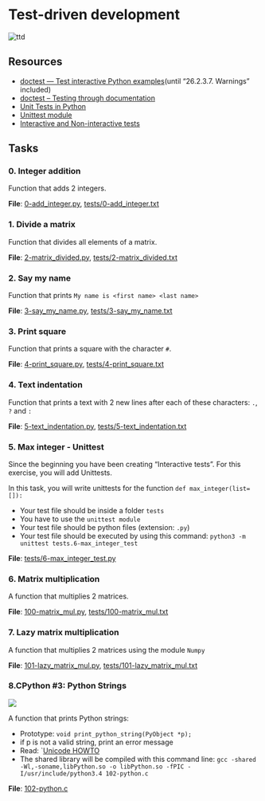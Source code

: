 # Test-driven development
![ttd](https://s3.amazonaws.com/intranet-projects-files/holbertonschool-higher-level_programming+/246/giphy-4.gif)

## Resources
* [doctest — Test interactive Python examples](https://docs.python.org/3.4/library/doctest.html)(until “26.2.3.7. Warnings” included)
* [doctest – Testing through documentation](https://pymotw.com/3/doctest/)
* [Unit Tests in Python](https://www.youtube.com/watch?v=1Lfv5tUGsn8)
* [Unittest module](https://www.youtube.com/watch?v=6tNS--WetLI)
* [Interactive and Non-interactive tests](https://mattermost.com/blog/testing-python-understanding-doctest-and-unittest/)

## Tasks
### 0. Integer addition
Function that adds 2 integers.

**File**: [0-add_integer.py](./0-add_integer.py), [tests/0-add_integer.txt](./tests/0-add_integer.txt)

### 1. Divide a matrix
Function that divides all elements of a matrix.

**File**: [2-matrix_divided.py](./2-matrix_divided.py), [tests/2-matrix_divided.txt](./tests/2-matrix_divided.txt)

### 2. Say my name
Function that prints `My name is <first name> <last name>`

**File**: [3-say_my_name.py](./3-say_my_name.py), [tests/3-say_my_name.txt](./tests/3-say_my_name.txt)

### 3. Print square
Function that prints a square with the character `#`.

**File**: [4-print_square.py](./4-print_square.py), [tests/4-print_square.txt](./tests/4-print_square.txt)

### 4. Text indentation
Function that prints a text with 2 new lines after each of these characters: `.`, `?` and `:`

**File**: [5-text_indentation.py](./5-text_indentation.py), [tests/5-text_indentation.txt](./tests/5-text_indentation.txt)

### 5. Max integer - Unittest
Since the beginning you have been creating “Interactive tests”. For this exercise, you will add Unittests.

In this task, you will write unittests for the function `def max_integer(list=[]):`
* Your test file should be inside a folder `tests`
* You have to use the `unittest module`
* Your test file should be python files (extension: `.py`)
* Your test file should be executed by using this command: `python3 -m unittest tests.6-max_integer_test`

**File**: [tests/6-max_integer_test.py](./tests/6-max_integer_test.py)

### 6. Matrix multiplication
A function that multiplies 2 matrices.

**File**: [100-matrix_mul.py](./100-matrix_mul.py), [tests/100-matrix_mul.txt](./tests/100-matrix_mul.txt)

### 7. Lazy matrix multiplication
A function that multiplies 2 matrices using the module `Numpy`

**File**: [101-lazy_matrix_mul.py](./101-lazy_matrix_mul.py), [tests/101-lazy_matrix_mul.txt](./tests/101-lazy_matrix_mul.txt)

### 8.CPython #3: Python Strings
![](https://s3.amazonaws.com/alx-intranet.hbtn.io/uploads/medias/2020/9/2c4f2b92514745519f833afdf5bc5f3eaff8c6ca.gif?X-Amz-Algorithm=AWS4-HMAC-SHA256&X-Amz-Credential=AKIARDDGGGOUSBVO6H7D%2F20230115%2Fus-east-1%2Fs3%2Faws4_request&X-Amz-Date=20230115T153640Z&X-Amz-Expires=86400&X-Amz-SignedHeaders=host&X-Amz-Signature=84cbc693cc97f88a4f503fb7f6bba462139f0dbe533ef87fc62fb5047b3b781b)

A function that prints Python strings:
* Prototype: `void print_python_string(PyObject *p);`
* if p is not a valid string, print an error message
* Read: `[Unicode HOWTO](https://docs.python.org/3.4/howto/unicode.html)
* The shared library will be compiled with this command line: `gcc -shared -Wl,-soname,libPython.so -o libPython.so -fPIC -I/usr/include/python3.4 102-python.c`

**File**: [102-python.c](./102-python.c)
